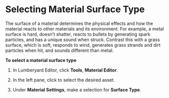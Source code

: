 # Selecting Material Surface Type<a name="mat-surface-types"></a>

The surface of a material determines the physical effects and how the material reacts to other materials and its environment\. For example, a metal surface is hard, doesn’t shatter, reacts to bullets by generating spark particles, and has a unique sound when struck\. Contrast this with a grass surface, which is soft, responds to wind, generates grass strands and dirt particles when hit, and sounds different than metal\. 

**To select a material surface type**

1. In Lumberyard Editor, click **Tools**, **Material Editor**\. 

1. In the left pane, click to select the desired asset\. 

1. Under **Material Settings**, make a selection for **Surface Type**\. 